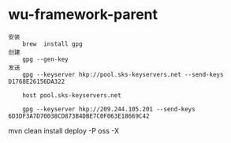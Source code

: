 # wu-framework-parent


    安装
        brew  install gpg
    创建
        gpg --gen-key
    发送
        gpg --keyserver hkp://pool.sks-keyservers.net --send-keys D1768E26156DA322
        
        host pool.sks-keyservers.net
        
        gpg --keyserver hkp://209.244.105.201 --send-keys 6D3DF3A7D70038CD873B4DBE7C0F063E18669C42

 mvn clean install deploy -P oss -X

